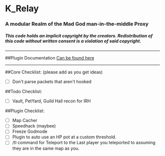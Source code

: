 # K_Relay
### A modular Realm of the Mad God man-in-the-middle Proxy
##### This code holds an implicit copyright by the creators. Redistribution of this code without written consent is a violation of said copyright.
-----------------------------------------------------------

##Plugin Documentation
[Can be found here](https://github.com/TheKronks/K_Relay_Plugin_Documentation/blob/master/README.md)

-----------------------------------------------------------

##Core Checklist: (please add as you get ideas)
- [ ] Don't parse packets that aren't hooked

##Todo Checklist:
- [ ] Vault, PetYard, Guild Hall recon for IRH

##Plugin Checklist:
- [ ] Map Cacher
- [ ] Speedhack (maybee)
- [ ] Freeze Godmode
- [ ] Plugin to auto use an HP pot at a custom threshold.
- [ ] /tl command for Teleport to the Last player you teleported to assuming they are in the same map as you.

